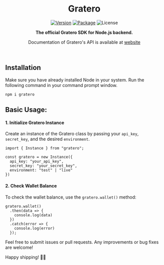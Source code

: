 <h1 align="center">Gratero</h1>

<p align="center">
<a href="https://www.npmjs.com/package/gratero"><img alt="Version" src="https://img.shields.io/badge/npm-v1.0.1-blue"/></a>
<a href="https://www.npmjs.com/package/gratero"><img alt="Package" src="https://img.shields.io/badge/npm-gratero-orange"/><a>
<img alt="License" src="https://img.shields.io/badge/license-MIT-brightgreen"/>
</p>

<p align="center">
  <b>The official Gratero SDK for Node.js backend.</b>
</p>

<p align="center">Documentation of Gratero's API is available at <a href="https://docs.gratero.com">website</a></p>
<br>

<h2>Installation</h2>
<p>Make sure you have already installed Node in your system. Run the following command in your command prompt window.</p>

```
npm i gratero
```

<h2>Basic Usage: </h2>

<h4>1. Initialize Gratero Instance</h4>

<p>Create an instance of the Gratero class by passing your <code>api_key</code>, <code>secret_key</code>, and the desired <code>environment</code>.</p>

```
import { Instance } from "gratero";

const gratero = new Instance({
  api_key: "your_api_key",
  secret_key: "your_secret_key",
  environment: "test" | "live"
})
```

<h4>2. Check Wallet Balance</h4>

<p>To check the wallet balance, use the <code>gratero.wallet()</code> method:</p>

```
gratero.wallet()
  .then(data => {
    console.log(data)
  })
  .catch(error => {
    console.log(error)
  });
```

<p>Feel free to submit issues or pull requests. Any improvements or bug fixes are welcome!</p>

<p>Happy shipping! 🚚💚</p>